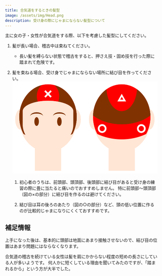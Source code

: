 ```yaml
---
title: 合気道をするときの髪型
image: /assets/img/Head.png
description: 受け身の際にじゃまにならない髪型について
---
```


主に女の子・女性が合気道をする際、以下を考慮した髪型にしてください。

1. 髪が長い場合、稽古中は束ねてください。

    * 長い髪を縛らない状態で稽古をすると、押さえ技・固め技を行った際に踏まれて危険です。

1. 髪を束ねる場合、受け身でじゃまにならない場所に結び目を作ってください。  
    ![center:結び目の位置](/assets/img/Head.png)

    1. 初心者のうちは、前頭部、頭頂部、後頭部に結び目があると受け身の練習の際に畳に当たると痛いのでおすすめしません。
       特に前頭部～頭頂部（図の×の部分）に結び目を作るのは避けてください。

    1. 結び目は耳の後ろのあたり（図の○の部分）など、頭の低い位置に作るのが比較的じゃまになりにくくておすすめです。

## 補足情報

上手になった後は、基本的に頭部は地面にあまり接触させないので、結び目の位置はあまり問題にはならなくなります。

合気道の稽古を続けている女性は髪を肩にかからない程度の短めの長さにしている人が多いようです。
何人かに短くしている理由を聞いてみたのですが、「踏まれるから」という方が大半でした。
